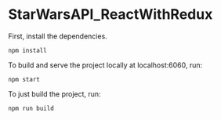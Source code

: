 # StarWarsAPI_ReactWithRedux
First, install the dependencies.

```
npm install
```

To build and serve the project locally at localhost:6060, run:

```
npm start
```

To just build the project, run:

```
npm run build
```
